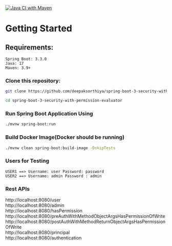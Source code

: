 [![Java CI with Maven](https://github.com/deepaksorthiya/spring-boot-3-security-with-permission-evaluator/actions/workflows/maven.yml/badge.svg)](https://github.com/deepaksorthiya/spring-boot-3-security-with-permission-evaluator/actions/workflows/maven.yml)
# Getting Started
## Requirements:
```
Spring Boot: 3.3.0
Java: 17
Maven: 3.9+
```

### Clone this repository:

```bash
git clone https://github.com/deepaksorthiya/spring-boot-3-security-with-permission-evaluator.git
```
```bash
cd spring-boot-3-security-with-permission-evaluator
```

### Run Spring Boot Application Using
```bash
./mvnw spring-boot:run
```  
### Build Docker Image(Docker should be running)
```bash
./mvnw clean spring-boot:build-image -DskipTests
```
### Users for Testing
```
USER1 ==> Username: user Password: password
USER2 ==> Username: admin Password : admin
```

### Rest APIs
http://localhost:8080/user <br>
http://localhost:8080/admin <br>
http://localhost:8080/hasPermission <br>
http://localhost:8080/preAuthWithMethodObjectArgsHasPermissionOfWrite <br>
http://localhost:8080/postAuthWithMethodReturnObjectArgsHasPermissionOfWrite <br>
http://localhost:8080/principal <br>
http://localhost:8080/authentication
